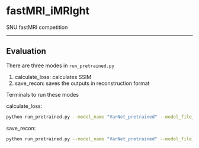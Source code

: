 # fastMRI_iMRIght
SNU fastMRI competition

<hr>

## Evaluation
There are three modes in `run_pretrained.py`

1. calculate_loss: calculates SSIM
2. save_recon: saves the outputs in reconstruction format

Terminals to run these modes

calculate_loss:
```bash
python run_pretrained.py --model_name "VarNet_pretrained" --model_file_name "brain_leaderboard_state_dict.pt" --save_recon False --calculate_loss True
```

save_recon:
```bash
python run_pretrained.py --model_name "VarNet_pretrained" --model_file_name "brain_leaderboard_state_dict.pt" --save_recon True --calculate_loss False
```